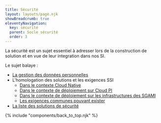 ```yaml
---
title: Sécurité
layout: layouts/page.njk
showBreadcrumb: true
eleventyNavigation:
  key: sécurité
  parent: Socle sécurité
  order: 3
---
```


La sécurité est un sujet essentiel à adresser lors de la construction de solution et en vue de leur integration dans nos SI. 

Le sujet balaye : 
- [La gestion des données personnelles](./donnees-personnelles/)
- L'homologation des solutions et les exigences SSI
  - [Dans le contexte Cloud Native](../3-doctrine-d-hebergement/1-cloud-native/4-securite/SSI-et-homologation/)
  - [Dans le contexte de déploiement sur Cloud PI](../3-doctrine-d-hebergement/2-cloud-pi/4-securite/SSI-et-homologation/) 
  - [Dans le contexte de déploiement sur les infrastructures des SGAMI](../3-doctrine-d-hebergement/3-SGAMI/4-securite/SSI-et-homologation/)
  - [Les exigences communes pouvant exister](./exigences-ssi-comunes)
- [La liste des solutions de sécurité](./referentiel-des-produits-securite/)





{% include "components/back_to_top.njk" %}
